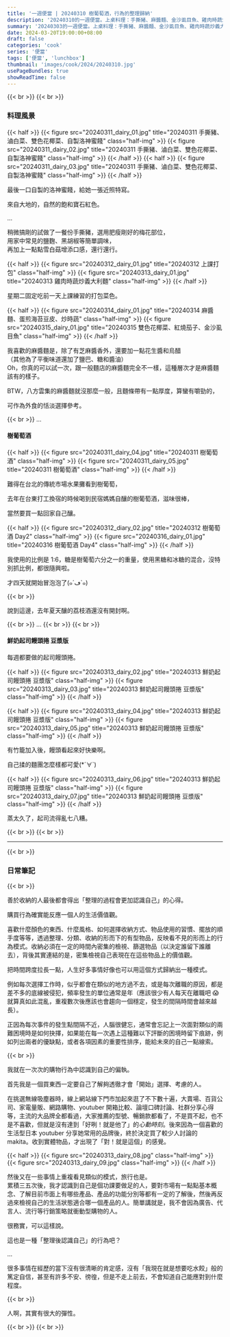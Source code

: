 ```yaml
---
title: '一週便當 | 20240310 樹葡萄酒，行為的整理歸納'
description: '20240310的一週便當。上桌料理：手撕豬、麻醬麵、金沙虱目魚、雞肉時蔬炒義大利麵、鮮奶起司饅頭捲豆漿版。時間跨度拉長來看，就能從重複性較低的事情中看懂自己的行為模式。'
summary: '20240303的一週便當。上桌料理：手撕豬、麻醬麵、金沙虱目魚、雞肉時蔬炒義大利麵、鮮奶起司饅頭捲豆漿版。時間跨度拉長來看，就能從重複性較低的事情中看懂自己的行為模式。'
date: 2024-03-20T19:00:00+08:00
draft: false
categories: 'cook'
series: '便當'
tags: ['便當', 'lunchbox']
thumbnail: 'images/cook/2024/20240310.jpg'
usePageBundles: true
showReadTime: false
---
```


{{< br >}}
{{< br >}}

### 料理風景

{{< half >}}
{{< figure src="20240311_dairy_01.jpg" title="20240311 手撕豬、滷白菜、雙色花椰菜、自製洛神蜜餞" class="half-img" >}}
{{< figure src="20240311_dairy_02.jpg" title="20240311 手撕豬、滷白菜、雙色花椰菜、自製洛神蜜餞" class="half-img" >}}
{{< /half >}}
{{< half >}}
{{< figure src="20240311_dairy_03.jpg" title="20240311 手撕豬、滷白菜、雙色花椰菜、自製洛神蜜餞" class="half-img" >}}
{{< /half >}}

最後一口自製的洛神蜜餞，給她一張近照特寫。

來自大地的，自然的飽和寶石紅色。

...

稍微搞剛的試做了一餐份手撕豬，選用肥瘦剛好的梅花部位，
\
用家中常見的鹽麴、黑胡椒等簡單調味，
\
再加上一點點雪白菇增添口感，還行還行。

{{< half >}}
{{< figure src="20240312_dairy_01.jpg" title="20240312 上課打包" class="half-img" >}}
{{< figure src="20240313_dairy_01.jpg" title="20240313 雞肉時蔬炒義大利麵" class="half-img" >}}
{{< /half >}}

星期二固定吃前一天上課練習的打包菜色。

{{< half >}}
{{< figure src="20240314_dairy_01.jpg" title="20240314 麻醬麵、蛋煎海苔豆皮、炒時蔬" class="half-img" >}}
{{< figure src="20240315_dairy_01.jpg" title="20240315 雙色花椰菜、紅燒茄子、金沙虱目魚" class="half-img" >}}
{{< /half >}}

我喜歡的麻醬麵是，除了有芝麻醬香外，還要加一點花生醬和烏醋
\
（其他為了平衡味道還加了鹽巴、糖和醬油）
\
Oh，你真的可以試一次，跟一般麵店的麻醬麵完全不一樣，這種層次才是麻醬麵該有的樣子。

BTW，八方雲集的麻醬麵就沒那麼一般，且麵條帶有一點厚度，算蠻有嚼勁的，

可作為外食的恬淡選擇參考。

{{< br >}}
...

#### 樹葡萄酒

{{< half >}}
{{< figure src="20240311_dairy_04.jpg" title="20240311 樹葡萄酒" class="half-img" >}}
{{< figure src="20240311_dairy_05.jpg" title="20240311 樹葡萄酒" class="half-img" >}}
{{< /half >}}

難得在台北的傳統市場水果攤看到樹葡萄，

去年在台東打工換宿的時候喝到民宿媽媽自釀的樹葡萄酒，滋味很棒，

當然要買一點回家自己釀。

{{< half >}}
{{< figure src="20240312_diary_02.jpg" title="20240312 樹葡萄酒 Day2" class="half-img" >}}
{{< figure src="20240316_dairy_01.jpg" title="20240316 樹葡萄酒 Day4" class="half-img" >}}
{{< /half >}}

我使用的比例是 1:6，糖是樹葡萄六分之一的重量，使用黑糖和冰糖的混合，沒特別抓比例，都很隨興啦。

才四天就開始冒泡泡了(๑´ڡ`๑)

{{< br >}}

說到這邊，去年夏天釀的荔枝酒還沒有開封啊。

{{< br >}}
...
{{< br >}}
{{< br >}}

#### 鮮奶起司饅頭捲 豆漿版

每週都要做的起司饅頭捲。

{{< half >}}
{{< figure src="20240313_dairy_02.jpg" title="20240313 鮮奶起司饅頭捲 豆漿版" class="half-img" >}}
{{< figure src="20240313_dairy_03.jpg" title="20240313 鮮奶起司饅頭捲 豆漿版" class="half-img" >}}
{{< /half >}}

{{< half >}}
{{< figure src="20240313_dairy_04.jpg" title="20240313 鮮奶起司饅頭捲 豆漿版" class="half-img" >}}
{{< figure src="20240313_dairy_05.jpg" title="20240313 鮮奶起司饅頭捲 豆漿版" class="half-img" >}}
{{< /half >}}

有竹籠加入後，饅頭看起來好快樂啊。

自己揉的麵團怎麼樣都可愛(\*´∀`)

{{< half >}}
{{< figure src="20240313_dairy_06.jpg" title="20240313 鮮奶起司饅頭捲 豆漿版" class="half-img" >}}
{{< figure src="20240313_dairy_07.jpg" title="20240313 鮮奶起司饅頭捲 豆漿版" class="half-img" >}}
{{< /half >}}

蒸太久了，起司流得亂七八糟。

{{< br >}}
{{< br >}}

---

{{< br >}}

### 日常筆記

{{< br >}}

善於收納的人最後都會得出「整理的過程會更加認識自己」的心得。

購買行為確實能反應一個人的生活價值觀。

喜歡什麼顏色的東西、什麼風格、如何選擇收納方式、物品使用的習慣、擺放的順手度等等，透過整理、分類、收納的形而下的有型物品，反映看不見的形而上的行為模式。收納必須在一定的時間內密集的檢視、篩選物品（以決定誰留下誰離去），背後其實連結的是，密集檢視自己表現在在這些物品上的價值觀。

把時間跨度拉長一點，人生好多事情好像也可以用這個方式歸納出一種模式。

例如每次選擇工作時，似乎都會在類似的地方過不去，或是每次離職的原因，都是差不多的底線被侵犯，頻率發生的單位通常是年（應該很少有人每天在離職吧 😱 就算真如此混亂，重複數次後應該也會趨向一個穩定，發生的間隔時間會越來越長）。

正因為每次事件的發生點間隔不近，人腦很健忘，通常會忘記上一次面對類似的兩難困境時是如何抉擇，如果能在每一次遇上這種難以下評斷的困境時留下痕跡，例如列出兩者的優缺點，或者各項因素的重要性排序，能給未來的自己一點線索。

{{< br >}}

我就在一次次的購物行為中認識到自己的偏執。

首先我是一個買東西一定要自己了解夠透徹才會「開始」選擇、考慮的人。

在挑選無線吸塵器時，線上網站線下門市加起來逛了不下數十遍，大賣場、百貨公司、家電量販、網路購物、youtuber 開箱比較、論壇口碑討論、社群分享心得等，主流的大品牌全都看過，大家推薦的型號、暢銷款都看了，不是買不起，也不是不喜歡，但就是沒有達到「好咧！就是他了」的*心動時刻*。後來因為一個喜歡的生活型日本 youtuber 分享她常用的品牌後，終於決定買了較少人討論的 makita。收到實體物品，才出現了「對！就是這個」的感覺。

{{< half >}}
{{< figure src="20240313_dairy_08.jpg" class="half-img" >}}
{{< figure src="20240313_dairy_09.jpg" class="half-img" >}}
{{< /half >}}

然後又在一些事情上重複看見類似的模式，旅行也是。
\
累積三五次後，我才認識到自己是個功課要做足的人，要對市場有一點點基本概念、了解目前市面上有哪些產品、產品的功能分別等都有一定的了解後，然後再反過來檢視自己的生活狀態適合哪一個產品的人。簡單講就是，我不會因為廣告、代言人、流行等行銷策略就衝動型購物的人。

很務實，可以這樣說。

這也是一種「整理後認識自己」的行為吧？

...

很多事情在經歷的當下沒有很清晰的肯定感，沒有「我現在就是想要吃水餃」般的篤定自信，甚至有許多不安、徬徨，但是不走上前去，不會知道自己能應對到什麼程度。

{{< br >}}

人啊，其實有很大的彈性。

{{< br >}}
{{< br >}}
